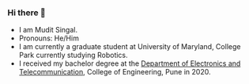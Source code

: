 ### Hi there 👋

<!--
**muditsingal/muditsingal** is a ✨ _special_ ✨ repository because its `README.md` (this file) appears on your GitHub profile.

Here are some ideas to get you started:

- 🔭 I’m currently working on ...
- 🌱 I’m currently learning ...
- 👯 I’m looking to collaborate on ...
- 🤔 I’m looking for help with ...
- 💬 Ask me about ...
- 📫 How to reach me: ...
- 😄 Pronouns: ...
- ⚡ Fun fact: ...
-->

-  I am Mudit Singal.
-  Pronouns: He/Him
-  I am currently a graduate student at University of Maryland, College Park currently studying Robotics.
-  I received my bachelor degree at the [Department of Electronics and Telecommunication](https://www.coep.org.in/departments/entc), College of Engineering, Pune in 2020.

<head>
    <style>
        .tab1 {
            tab-size: 2;
        }

        .tab2 {
            tab-size: 4;
        }

        .tab4 {
            tab-size: 8;
        }
    </style>
</head>

[![Mudit's GitHub stats](https://github-readme-stats.vercel.app/api?username=muditsingal&theme=tokyonight&show_icons=true)](https://github.com/anuraghazra/github-readme-stats)


<h2>Languages-Tools-Libraries</h2>
<br/>
<div align="left">
    <b>Programming: <span class="tab2"/></b><img src="https://skillicons.dev/icons?i=python,cpp,c,matlab,bash,cmake" /><br>
    <b>Operating Systems: <span class="tab2"/></b><img src="https://skillicons.dev/icons?i=linux,ubuntu,arch,windows" /><br>
    <b>Frameworks and Tools: <span class="tab2"/></b><img src="https://skillicons.dev/icons?i=ros,opencv,pytorch,tensorflow,unity,postgres" /><br>
    <b>Version Control: <span class="tab2"/></b><img src="https://skillicons.dev/icons?i=docker,github,git,jenkins" /><br>
    <b>Editors: <span class="tab2"/></b><img src="https://skillicons.dev/icons?i=vscode,arduino,anaconda,latex,visualstudio,sublime"/><br>

</div>



<!--
Related source is from: https://kilienazure.com/github-profile-readme/
-->
